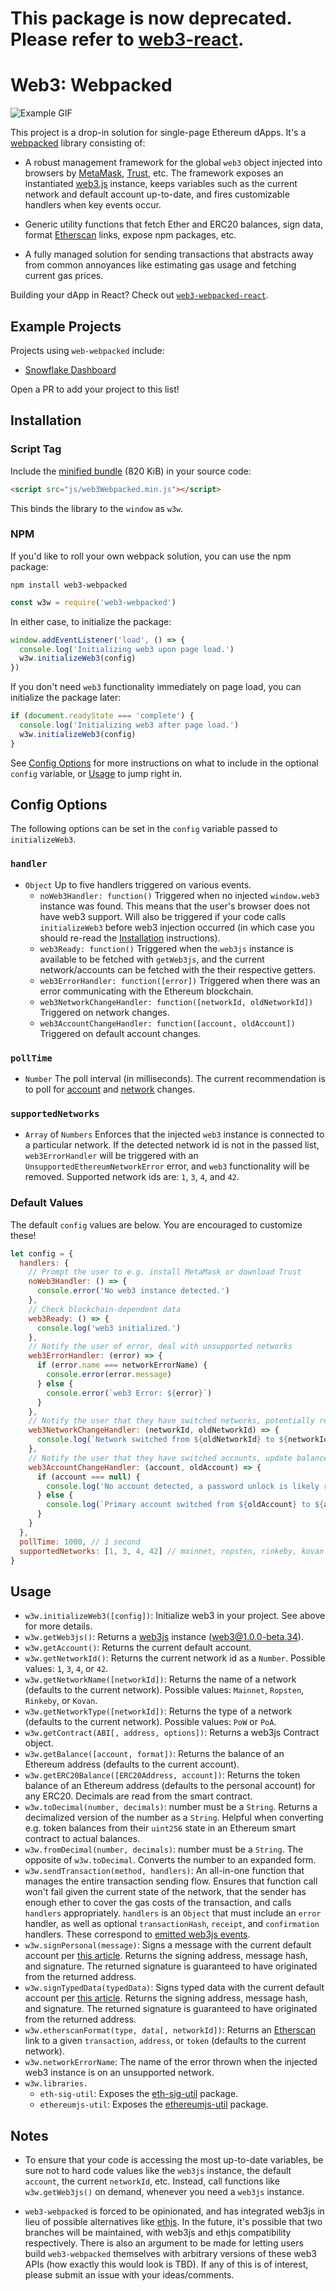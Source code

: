 # This package is now deprecated. Please refer to [web3-react](https://github.com/NoahZinsmeister/web3-react).

# Web3: Webpacked

![Example GIF](./_assets/example.gif)

This project is a drop-in solution for single-page Ethereum dApps. It's a [webpacked](https://webpack.js.org/) library consisting of:

- A robust management framework for the global `web3` object injected into browsers by [MetaMask](https://metamask.io/), [Trust](https://trustwalletapp.com/), etc. The framework exposes an instantiated [web3.js](https://web3js.readthedocs.io/en/1.0/) instance, keeps variables such as the current network and default account up-to-date, and fires customizable handlers when key events occur.

- Generic utility functions that fetch Ether and ERC20 balances, sign data, format [Etherscan](https://etherscan.io/) links, expose npm packages, etc.

- A fully managed solution for sending transactions that abstracts away from common annoyances like estimating gas usage and fetching current gas prices.

Building your dApp in React? Check out [`web3-webpacked-react`](https://github.com/NoahHydro/web3-webpacked-react).

## Example Projects
Projects using `web-webpacked` include:
- [Snowflake Dashboard](https://github.com/NoahHydro/snowflake-dashboard)

Open a PR to add your project to this list!

## Installation

### Script Tag

Include the [minified bundle](./dist/web3Webpacked.min.js) (820 KiB) in your source code:

```html
<script src="js/web3Webpacked.min.js"></script>
```

This binds the library to the `window` as `w3w`.

### NPM
If you'd like to roll your own webpack solution, you can use the npm package:

```
npm install web3-webpacked
```

```javascript
const w3w = require('web3-webpacked')
```

In either case, to initialize the package:

```javascript
window.addEventListener('load', () => {
  console.log('Initializing web3 upon page load.')
  w3w.initializeWeb3(config)
})
```

If you don't need `web3` functionality immediately on page load, you can initialize the package later:

```javascript
if (document.readyState === 'complete') {
  console.log('Initializing web3 after page load.')
  w3w.initializeWeb3(config)
}
```

See [Config Options](#config-options) for more instructions on what to include in the optional `config` variable, or [Usage](#usage) to jump right in.

## Config Options
The following options can be set in the `config` variable passed to `initializeWeb3`.

### `handler`
- `Object` Up to five handlers triggered on various events.
  - `noWeb3Handler: function()` Triggered when no injected `window.web3` instance was found. This means that the user's browser does not have web3 support. Will also be triggered if your code calls `initializeWeb3` before web3 injection occurred (in which case you should re-read the [Installation](#installation) instructions).
  - `web3Ready: function()` Triggered when the `web3js` instance is available to be fetched with `getWeb3js`, and the current network/accounts can be fetched with the their respective getters.
  - `web3ErrorHandler: function([error])` Triggered when there was an error communicating with the Ethereum blockchain.
  - `web3NetworkChangeHandler: function([networkId, oldNetworkId])` Triggered on network changes.
  - `web3AccountChangeHandler: function([account, oldAccount])` Triggered on default account changes.

### `pollTime`
- `Number` The poll interval (in milliseconds). The current recommendation is to poll for [account](https://github.com/MetaMask/faq/blob/master/DEVELOPERS.md) and [network](https://medium.com/metamask/breaking-change-no-longer-reloading-pages-on-network-change-4a3e1fd2f5e7) changes.

### `supportedNetworks`
- `Array` of `Numbers` Enforces that the injected `web3` instance is connected to a particular network. If the detected network id is not in the passed list, `web3ErrorHandler` will be triggered with an `UnsupportedEthereumNetworkError` error, and `web3` functionality will be removed. Supported network ids are: `1`, `3`, `4`, and `42`.

### Default Values
The default `config` values are below. You are encouraged to customize these!

```javascript
let config = {
  handlers: {
    // Prompt the user to e.g. install MetaMask or download Trust
    noWeb3Handler: () => {
      console.error('No web3 instance detected.')
    },
    // Check blockchain-dependent data
    web3Ready: () => {
      console.log('web3 initialized.')
    },
    // Notify the user of error, deal with unsupported networks
    web3ErrorHandler: (error) => {
      if (error.name === networkErrorName) {
        console.error(error.message)
      } else {
        console.error(`web3 Error: ${error}`)
      }
    },
    // Notify the user that they have switched networks, potentially re-instatiate smart contracts
    web3NetworkChangeHandler: (networkId, oldNetworkId) => {
      console.log(`Network switched from ${oldNetworkId} to ${networkId}.`)
    },
    // Notify the user that they have switched accounts, update balances
    web3AccountChangeHandler: (account, oldAccount) => {
      if (account === null) {
        console.log('No account detected, a password unlock is likely required.')
      } else {
        console.log(`Primary account switched from ${oldAccount} to ${account}.`)
      }
    }
  },
  pollTime: 1000, // 1 second
  supportedNetworks: [1, 3, 4, 42] // mainnet, ropsten, rinkeby, kovan
}
```

## Usage
- `w3w.initializeWeb3([config])`: Initialize web3 in your project. See above for more details.
- `w3w.getWeb3js()`: Returns a [web3js](https://web3js.readthedocs.io/en/1.0/) instance (web3@1.0.0-beta.34).
- `w3w.getAccount()`: Returns the current default account.
- `w3w.getNetworkId()`: Returns the current network id as a `Number`. Possible values: `1`, `3`, `4`, or `42`.
- `w3w.getNetworkName([networkId])`: Returns the name of a network (defaults to the current network). Possible values: `Mainnet`, `Ropsten`, `Rinkeby`, or `Kovan`.
- `w3w.getNetworkType([networkId])`: Returns the type of a network (defaults to the current network). Possible values: `PoW` or `PoA`.
- `w3w.getContract(ABI[, address, options])`: Returns a web3js Contract object.
- `w3w.getBalance([account, format])`: Returns the balance of an Ethereum address (defaults to the current account).
- `w3w.getERC20Balance([ERC20Address, account])`: Returns the token balance of an Ethereum address (defaults to the personal account) for any ERC20. Decimals are read from the smart contract.
- `w3w.toDecimal(number, decimals)`: number must be a `String`. Returns a decimalized version of the number as a `String`. Helpful when converting e.g. token balances from their `uint256` state in an Ethereum smart contract to actual balances.
- `w3w.fromDecimal(number, decimals)`: number must be a `String`. The opposite of `w3w.toDecimal`. Converts the number to an expanded form.
- `w3w.sendTransaction(method, handlers)`: An all-in-one function that manages the entire transaction sending flow. Ensures that function call won't fail given the current state of the network, that the sender has enough ether to cover the gas costs of the transaction, and calls `handlers` appropriately. `handlers` is an `Object` that must include an `error` handler, as well as optional `transactionHash`, `receipt`, and `confirmation` handlers. These correspond to [emitted web3js events](https://web3js.readthedocs.io/en/1.0/web3-eth.html#eth-sendtransaction-return).
- `w3w.signPersonal(message)`: Signs a message with the current default account per [this article](https://medium.com/metamask/the-new-secure-way-to-sign-data-in-your-browser-6af9dd2a1527). Returns the signing address, message hash, and signature. The returned signature is guaranteed to have originated from the returned address.
- `w3w.signTypedData(typedData)`: Signs typed data with the current default account per [this article](https://medium.com/metamask/scaling-web3-with-signtypeddata-91d6efc8b290). Returns the signing address, message hash, and signature. The returned signature is guaranteed to have originated from the returned address.
- `w3w.etherscanFormat(type, data[, networkId])`: Returns an [Etherscan](https://etherscan.io/) link to a given `transaction`, `address`, or `token` (defaults to the current network).
- `w3w.networkErrorName`: The name of the error thrown when the injected web3 instance is on an unsupported network.
- `w3w.libraries.`
  - `eth-sig-util`: Exposes the [eth-sig-util](https://github.com/MetaMask/eth-sig-util) package.
  - `ethereumjs-util`: Exposes the [ethereumjs-util](https://github.com/ethereumjs/ethereumjs-util) package.


## Notes
- To ensure that your code is accessing the most up-to-date variables, be sure not to hard code values like the `web3js` instance, the default `account`, the current `networkId`, etc. Instead, call functions like `w3w.getWeb3js()` on demand, whenever you need a `web3js` instance.

- `web3-webpacked` is forced to be opinionated, and has integrated web3js in lieu of possible alternatives like [ethjs](https://github.com/ethjs/ethjs). In the future, it's possible that two branches will be maintained, with web3js and ethjs compatibility respectively. There is also an argument to be made for letting users build `web3-webpacked` themselves with arbitrary versions of these web3 APIs (how exactly this would look is TBD). If any of this is of interest, please submit an issue with your ideas/comments.
